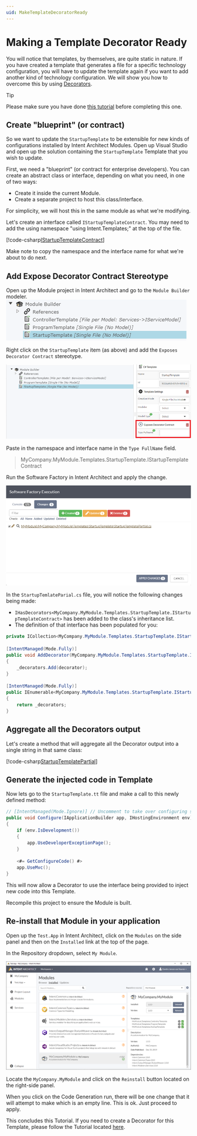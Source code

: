 ```yaml
---
uid: MakeTemplateDecoratorReady
---
```

# Making a Template Decorator Ready

You will notice that templates, by themselves, are quite static in nature. If you have created a template that generates a file for a specific technology configuration, you will have to update the template again if you want to add another kind of technology configuration. We will show you how to overcome this by using [Decorators](xref:Decorator).

>[!TIP]
>Please make sure you have done [this tutorial](xref:TutorialCreateModule) before completing this one.

## Create "blueprint" (or contract)

So we want to update the `StartupTemplate` to be extensible for new kinds of configurations installed by Intent Architect Modules.
Open up Visual Studio and open up the solution containing the `StartupTemplate` Template that you wish to update.

First, we need a "blueprint" (or contract for enterprise developers).
You can create an abstract class or interface, depending on what you need, in one of two ways:
- Create it inside the current Module.
- Create a separate project to host this class/interface.

For simplicity, we will host this in the same module as what we're modifying.

Let's create an interface called `IStartupTemplateContract`. You may need to add the using namespace "using Intent.Templates;" at the top of the file.

[!code-csharp[IStartupTemplateContract](~/source_code/samples/make-template-decorator-ready/MyModule/MyCompany.MyModule/Templates/StartupTemplate/IStartupTemplateContract.cs)]

Make note to copy the namespace and the interface name for what we're about to do next.

## Add Expose Decorator Contract Stereotype

Open up the Module project in Intent Architect and go to the `Module Builder` modeler.
![Module Builder Items](images/make-template-decorator-ready/ModuleBuilderItems.png)

Right click on the `StartupTemplate` item (as above) and add the `Exposes Decorator Contract` stereotype.

![Expose Decorator Contract](images/make-template-decorator-ready/TemplateExposeDecoratorContract.png)

Paste in the namespace and interface name in the `Type FullName` field.

> MyCompany.MyModule.Templates.StartupTemplate.IStartupTemplateContract

Run the Software Factory in Intent Architect and apply the change.

![Apply change](images/make-template-decorator-ready/ApplyExposeDecoratorContractChange.png)

In the `StartupTemlateParial.cs` file, you will notice the following changes being made:

- `IHasDecorators<MyCompany.MyModule.Templates.StartupTemplate.IStartupTemplateContract>` has been added to the class's inheritance list.
- The definition of that interface has been populated for you:

```csharp
private ICollection<MyCompany.MyModule.Templates.StartupTemplate.IStartupTemplateContract> _decorators = new List<MyCompany.MyModule.Templates.StartupTemplate.IStartupTemplateContract>();

[IntentManaged(Mode.Fully)]
public void AddDecorator(MyCompany.MyModule.Templates.StartupTemplate.IStartupTemplateContract decorator)
{
    _decorators.Add(decorator);
}

[IntentManaged(Mode.Fully)]
public IEnumerable<MyCompany.MyModule.Templates.StartupTemplate.IStartupTemplateContract> GetDecorators()
{
    return _decorators;
}
```

## Aggregate all the Decorators output

Let's create a method that will aggregate all the Decorator output into a single string in that same class:

[!code-csharp[StartupTemplatePartial](~/source_code/samples/make-template-decorator-ready/MyModule/MyCompany.MyModule/Templates/StartupTemplate/StartupTemplatePartial.cs#GetConfigureCode)]

## Generate the injected code in Template

Now lets go to the `StartupTemplate.tt` file and make a call to this newly defined method:

```csharp
// [IntentManaged(Mode.Ignore)] // Uncomment to take over configuring services
public void Configure(IApplicationBuilder app, IHostingEnvironment env)
{
    if (env.IsDevelopment())
    {
        app.UseDeveloperExceptionPage();
    }

    <#= GetConfigureCode() #>
    app.UseMvc();
}
```

This will now allow a Decorator to use the interface being provided to inject new code into this Template.

Recompile this project to ensure the Module is built.

## Re-install that Module in your application

Open up the `Test.App` in Intent Architect, click on the `Modules` on the side panel and then on the `Installed` link at the top of the page.

In the Repository dropdown, select `My Module`.

![Installed Modules](images/make-template-decorator-ready/AppInstalledModules.png)

Locate the `MyCompany.MyModule` and click on the `Reinstall` button located on the right-side panel.

When you click on the Code Generation run, there will be one change that it will attempt to make which is an empty line. This is ok. Just proceed to apply.

This concludes this Tutorial. If you need to create a Decorator for this Template, please follow the Tutorial located [here](xref:CreateNewDecorator).